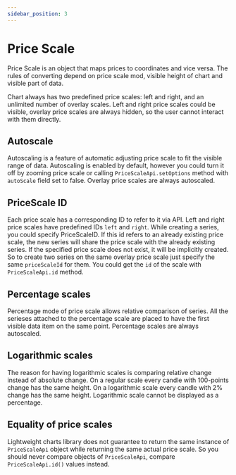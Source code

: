 ```yaml
---
sidebar_position: 3
---
```


# Price Scale

Price Scale is an object that maps prices to coordinates and vice versa.
The rules of converting depend on price scale mod, visible height of chart and visible part of data.

Chart always has two predefined price scales: left and right, and an unlimited number of overlay scales.
Left and right price scales could be visible, overlay price scales are always hidden, so the user cannot interact with them directly.

## Autoscale

Autoscaling is a feature of automatic adjusting price scale to fit the visible range of data.
Autoscaling is enabled by default, however you could turn it off by zooming price scale or calling `PriceScaleApi.setOptions` method with `autoScale` field set to false.
Overlay price scales are always autoscaled.

## PriceScale ID

Each price scale has a corresponding ID to refer to it via API. Left and right price scales have predefined IDs `left` and `right`.
While creating a series, you could specify PriceScaleID.
If this id refers to an already existing price scale, the new series will share the price scale with the already existing series.
If the specified price scale does not exist, it will be implicitly created.
So to create two series on the same overlay price scale just specify the same `priceScaleId` for them.
You could get the `id` of the scale with `PriceScaleApi.id` method.

## Percentage scales

Percentage mode of price scale allows relative comparison of series.
All the serieses attached to the percentage scale are placed to have the first visible data item on the same point.
Percentage scales are always autoscaled.

## Logarithmic scales

The reason for having logarithmic scales is comparing relative change instead of absolute change.
On a regular scale every candle with 100-points change has the same height.
On a logarithmic scale every candle with 2% change has the same height.
Logarithmic scale cannot be displayed as a percentage.

## Equality of price scales

Lightweight charts library does not guarantee to return the same instance of `PriceScaleApi` object while returning the same actual price scale.
So you should never compare objects of `PriceScaleApi`, compare `PriceScaleApi.id()` values instead.
